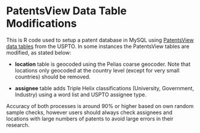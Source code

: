 # PatentsView Data Table Modifications

This is R code used to setup a patent database in MySQL using [PatentsView data tables](https://patentsview.org/download/data-download-tables) from the USPTO. In some instances the PatentsView tables are modified, as stated below:

* __location__ table is geocoded using the Pelias coarse geocoder. Note that locations only geocoded at the country level (except for very small countries) should be removed.

* __assignee__ table adds Triple Helix classifications (University, Government, Industry) using a word list and USPTO assignee type.

Accuracy of both processes is around 90% or higher based on own random sample checks, however users should always check assignees and locations with large numbers of patents to avoid large errors in their research.
